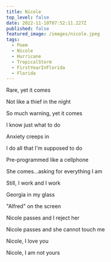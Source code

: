 ```yaml
---
title: Nicole
top_level: false
date: 2022-11-10T07:52:11.227Z
published: false
featured_image: /images/nicole.jpeg
tags:
  - Poem
  - Nicole
  - Hurricane
  - TropicalStorm
  - FirstYearInFlorida
  - Florida
---
```

Rare, yet it comes

Not like a thief in the night

So much warning, yet it comes

I know just what to do

Anxiety creeps in

I do all that I'm supposed to do

Pre-programmed like a cellphone

She comes...asking for everything I am

Still, I work and I work

Georgia in my glass

"Alfred" on the screen

Nicole passes and I reject her

Nicole passes and she cannot touch me

Nicole, I love you

Nicole, I am not yours